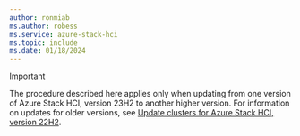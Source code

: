 ```yaml
---
author: ronmiab
ms.author: robess
ms.service: azure-stack-hci
ms.topic: include
ms.date: 01/18/2024
---
```


<!-- Applies to all update articles for Azure Stack HCI, version 23H2 -->

> [!IMPORTANT]
> The procedure described here applies only when updating from one version of Azure Stack HCI, version 23H2 to another higher version. For information on updates for older versions, see [Update clusters for Azure Stack HCI, version 22H2](../manage/update-cluster.md).
